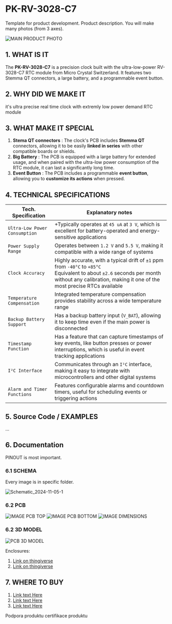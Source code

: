 # PK-RV-3028-C7

Template for product development. Product description. You will make many photos (from 3 axes).

![MAIN PRODUCT PHOTO](.hardware\sch\Schematic.png)

## 1. WHAT IS IT

The **PK-RV-3028-C7** is a precision clock built with the ultra-low-power RV-3028-C7 RTC module from Micro Crystal Switzerland. It features two Stemma QT connectors, a large battery, and a programmable event button.

## 2. WHY DID WE MAKE IT

it's ultra precise real time clock with extremly low power demand RTC module

## 3. WHAT MAKE IT SPECIAL

1. **Stema QT connectors** : The clock's PCB includes **Stemma QT** connectors, allowing it to be easily **linked in series** with other compatible boards or shields.
2. **Big Battery** : The PCB is equipped with a large battery for extended usage, and when paired with the ultra-low power consumption of the RTC module, it can last a significantly long time.
3. **Event Button** : The PCB includes a programmable **event button**, allowing you to **customize its actions** when pressed.

## 4. TECHNICAL SPECIFICATIONS
| **Tech. Specification** | **Explanatory notes** |
|-------------------------|-----------------------|
| `Ultra-Low Power Consumption` | +Typically operates at `45 uA` at `3 V`, which is excellent for battery-operated and energy-sensitive applications|
| `Power Supply Range` |Operates between `1.2 V` and `5.5 V`, making it compatible with a wide range of systems|
| `Clock Accuracy` |Highly accurate, with a typical drift of `±1` ppm from `-40°C` to `+85°C` <br> Equivalent to about `±2.6` seconds per month without any calibration, making it one of the most precise RTCs available|
| `Temperature Compensation` |Integrated temperature compensation provides stability across a wide temperature range|
| `Backup Battery Support` |Has a backup battery input (`V_BAT`), allowing it to keep time even if the main power is disconnected|
| `Timestamp Function` |Has a feature that can capture timestamps of key events, like button presses or power interruptions, which is useful in event tracking applications|
| `I²C Interface` | Communicates through an `I²C` interface, making it easy to integrate with microcontrollers and other digital systems|
| `Alarm and Timer Functions` |Features configurable alarms and countdown timers, useful for scheduling events or triggering actions|


## 5. Source Code / EXAMPLES

...

## 6. Documentation

PINOUT is most important.

### 6.1 SCHEMA

Every image is in specific folder.

![Schematic_2024-11-05-1](.hardware/schema/)

### 6.2 PCB

![IMAGE PCB TOP](.hardware\pcb\pcbTop.png)
![IMAGE PCB BOTTOM](.hardware\pcb\pcbBottom.png)
![IMAGE DIMENSIONS](.hardware\pcb\pcbDim.png)

### 6.2 3D MODEL

![PCB 3D MODEL](.hardware\3d\product.png)

Enclosures:

1. [Link on thingiverse](https://www.thingiverse.com/)
1. [Link on thingiverse](https://www.thingiverse.com/)

## 7. WHERE TO BUY

1. [Link text Here](https://prokyber.cz)
2. [Link text Here](https://prokyber.cz)
3. [Link text Here](https://prokyber.cz)

Podpora produktu
certifikace produktu
